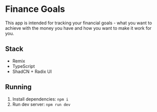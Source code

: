 # Finance Goals

This app is intended for tracking your financial goals - what you want to achieve 
with the money you have and how you want to make it work for you.

## Stack

* Remix
* TypeScript
* ShadCN + Radix UI

## Running

1. Install dependencies: `npm i`
2. Run dev server: `npm run dev`

